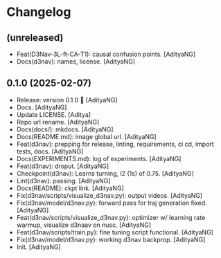 Changelog
=========


(unreleased)
------------
- Feat(D3Nav-3L-ft-CA-T1): causal confusion points. [AdityaNG]
- Docs(d3nav): names, license. [AdityaNG]


0.1.0 (2025-02-07)
------------------
- Release: version 0.1.0 🚀 [AdityaNG]
- Docs. [AdityaNG]
- Update LICENSE. [Aditya]
- Repo url rename. [AdityaNG]
- Docs(docs/): mkdocs. [AdityaNG]
- Docs(README.md): image global url. [AdityaNG]
- Feat(d3nav): prepping for release, linting, requirements, ci cd,
  import tests, docs. [AdityaNG]
- Docs(EXPERIMENTS.md): log of experiments. [AdityaNG]
- Feat(d3nav): droput. [AdityaNG]
- Checkpoint(d3nav): Learns turning, l2 (1s) of 0.75. [AdityaNG]
- Lint(d3nav): passing. [AdityaNG]
- Docs(README): ckpt link. [AdityaNG]
- Fix(d3nav/scripts/visualize_d3nav.py): output videos. [AdityaNG]
- Fix(d3nav/model/d3nav.py): forward pass for traj generation fixed.
  [AdityaNG]
- Feat(d3nav/scripts/visualize_d3nav.py): optimizer w/ learning rate
  warmup, visualize d3naav on nusc. [AdityaNG]
- Feat(d3nav/scripts/train.py): fine tuning script functional.
  [AdityaNG]
- Fix(d3nav/model/d3nav.py): working d3nav backprop. [AdityaNG]
- Init. [AdityaNG]


